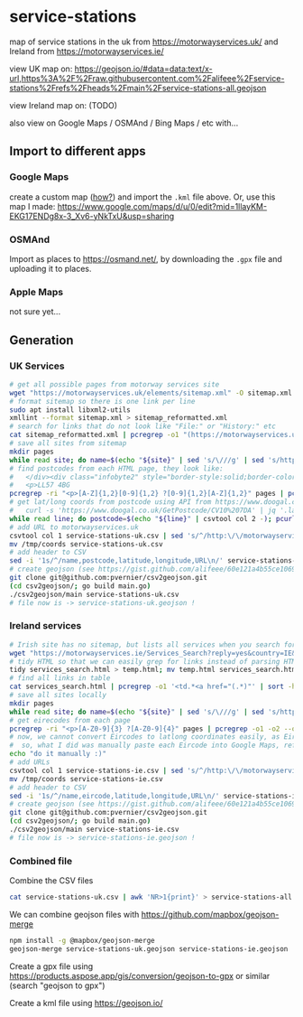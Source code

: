 # service-stations

map of service stations in the uk from <https://motorwayservices.uk/> and Ireland from <https://motorwayservices.ie/>

view UK map on: <https://geojson.io/#data=data:text/x-url,https%3A%2F%2Fraw.githubusercontent.com%2Falifeee%2Fservice-stations%2Frefs%2Fheads%2Fmain%2Fservice-stations-all.geojson>

view Ireland map on: (TODO)

also view on Google Maps / OSMAnd / Bing Maps / etc with...

## Import to different apps

### Google Maps

create a custom map ([how?](https://www.google.com/maps/about/mymaps/)) and import the `.kml` file above. Or, use this map I made: <https://www.google.com/maps/d/u/0/edit?mid=1llayKM-EKG17ENDg8x-3_Xv6-yNkTxU&usp=sharing>

### OSMAnd

Import as places to <https://osmand.net/>, by downloading the `.gpx` file and uploading it to places.

### Apple Maps

not sure yet...

## Generation

### UK Services

```bash
# get all possible pages from motorway services site
wget "https://motorwayservices.uk/elements/sitemap.xml" -O sitemap.xml
# format sitemap so there is one link per line
sudo apt install libxml2-utils 
xmllint --format sitemap.xml > sitemap_reformatted.xml
# search for links that do not look like "File:" or "History:" etc
cat sitemap_reformatted.xml | pcregrep -o1 "(https://motorwayservices.uk/[^:</]*)</loc>" | sort -h | uniq > pages.txt
# save all sites from sitemap
mkdir pages
while read site; do name=$(echo "${site}" | sed 's/\///g' | sed 's/https:motorwayservices.uk//g'); wget "${site}" -O "pages/${name}.html" --timeout=2 --tries=1; sleep 1; done <<< $(cat pages.txt)
# find postcodes from each HTML page, they look like:
#   </div><div class="infobyte2" style="border-style:solid;border-color: #00A34B"><b>Postcode:</b>
#   <p>LL57 4BG
pcregrep -ri "<p>[A-Z]{1,2}[0-9]{1,2} ?[0-9]{1,2}[A-Z]{1,2}" pages | pcregrep -o1 -o2 --om-separator="," "pages/(.*)\.html.*<p>([A-Z]{1,2}[0-9]{1,2} ?[0-9]{1,2}[A-Z]{1,2})" | sort -h > postcodes.csv 
# get lat/long coords from postcode using API from https://www.doogal.co.uk/BatchGeocoding
#   curl -s 'https://www.doogal.co.uk/GetPostcode/CV10%207DA' | jq '.latitude, .longitude' | paste -sd, -
while read line; do postcode=$(echo "${line}" | csvtool col 2 -); pcurlencoded=$(echo "${postcode}" | sed 's/ /%20/g'); curl -s "https://www.doogal.co.uk/GetPostcode/${pcurlencoded}" | jq '.latitude, .longitude' | paste -sd, - | echo "${line},"$(cat /dev/stdin) | tee -a service-stations-uk.csv; done < postcodes.csv
# add URL to motorwayservices.uk
csvtool col 1 service-stations-uk.csv | sed 's/^/http:\/\/motorwayservices.uk\//' | paste -d, service-stations-uk.csv - > /tmp/coords
mv /tmp/coords service-stations-uk.csv
# add header to CSV
sed -i '1s/^/name,postcode,latitude,longitude,URL\n/' service-stations-uk.csv
# create geojson (see https://gist.github.com/alifeee/60e121a4b55ce1069b003e1d94f0e046)
git clone git@github.com:pvernier/csv2geojson.git
(cd csv2geojson/; go build main.go)
./csv2geojson/main service-stations-uk.csv
# file now is -> service-stations-uk.geojson !
```

### Ireland services

```bash
# Irish site has no sitemap, but lists all services when you search for them, as there are not many
wget "https://motorwayservices.ie/Services_Search?reply=yes&country=IE&road=Any&brands=Any&operator=Any&access=Any&rating=None&ratingt=All" -O services_search.html
# tidy HTML so that we can easily grep for links instead of parsing HTML
tidy services_search.html > temp.html; mv temp.html services_search.html
# find all links in table
cat services_search.html | pcregrep -o1 '<td.*<a href="(.*)"' | sort -h | uniq | sed 's/^/https:\/\/motorwayservices.ie/' > pages.txt
# save all sites locally
mkdir pages
while read site; do name=$(echo "${site}" | sed 's/\///g' | sed 's/https:motorwayservices.ie//g'); wget "${site}" -O "pages/${name}.html" --timeout=2 --tries=1; sleep 1; done <<< $(cat pages.txt)
# get eirecodes from each page
pcregrep -ri "<p>[A-Z0-9]{3} ?[A-Z0-9]{4}" pages | pcregrep -o1 -o2 --om-separator="," "pages/(.*)\.html.*<p>([A-Z0-9]{3} ?[A-Z0-9]{4})" | sort -h > service-stations-ie.csv
# now, we cannot convert Eircodes to latlong coordinates easily, as Eircodes are proprietary(?)
#  so, what I did was manually paste each Eircode into Google Maps, refresh the page (to centre the page on the pin), and copy the coordinates from the URL
echo "do it manually :)"
# add URLs
csvtool col 1 service-stations-ie.csv | sed 's/^/http:\/\/motorwayservices.ie\//' | paste -d, service-stations-ie.csv - > /tmp/coords
mv /tmp/coords service-stations-ie.csv
# add header to CSV
sed -i '1s/^/name,eircode,latitude,longitude,URL\n/' service-stations-ie.csv
# create geojson (see https://gist.github.com/alifeee/60e121a4b55ce1069b003e1d94f0e046)
git clone git@github.com:pvernier/csv2geojson.git
(cd csv2geojson/; go build main.go)
./csv2geojson/main service-stations-ie.csv
# file now is -> service-stations-ie.geojson !
```

### Combined file

Combine the CSV files

```bash
cat service-stations-uk.csv | awk 'NR>1{print}' > service-stations-all.csv; cat service-stations-ie.csv | awk 'NR>1{print}' >> service-stations-all.csv; sed -i '1s/^/name,postcode\/eircode\/etc,latitude,longitude,URL\n/' service-stations-all.csv
```

We can combine geojson files with <https://github.com/mapbox/geojson-merge>

```bash
npm install -g @mapbox/geojson-merge
geojson-merge service-stations-uk.geojson service-stations-ie.geojson  > service-stations-all.geojson
```

Create a gpx file using <https://products.aspose.app/gis/conversion/geojson-to-gpx> or similar (search "geojson to gpx")

Create a kml file using <https://geojson.io/>
